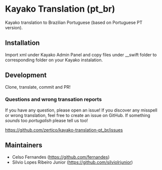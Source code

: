 # Kayako Translation (pt_br)

Kayako translation to Brazilian Portuguese (based on Portuguese PT version).

## Installation

Import xml under Kayako Admin Panel and copy files under __swift folder to corresponding folder on your Kayako instalation.

## Development

Clone, translate, commit and PR!

### Questions and wrong transation reports

If you have any question, please open an issue! If you discover any misspell or wrong translation, feel free to create an issue on GitHub. If something _sounds_ too _portugalish_ please tell us too!

https://github.com/zertico/kayako-translation-pt_br/issues

## Maintainers

* Celso Fernandes (https://github.com/fernandes)
* Silvio Lopes Ribeiro Junior (https://github.com/silviolrjunior)
